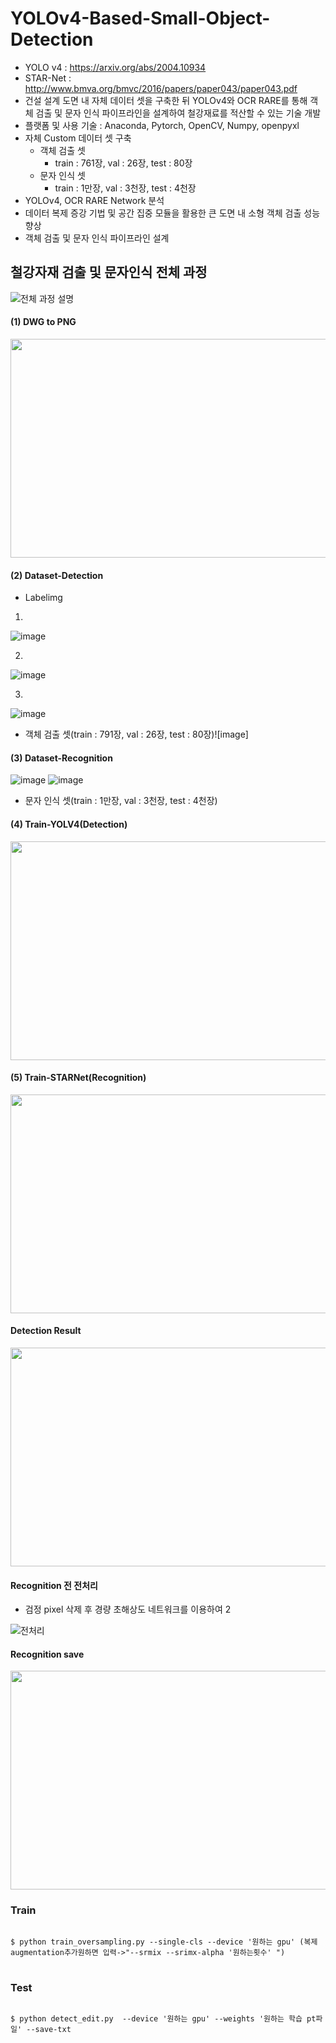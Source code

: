 # YOLOv4-Based-Small-Object-Detection   

  * YOLO v4 : https://arxiv.org/abs/2004.10934
  * STAR-Net : http://www.bmva.org/bmvc/2016/papers/paper043/paper043.pdf
  * 건설 설계 도면 내 자체 데이터 셋을 구축한 뒤 YOLOv4와 OCR RARE를 통해 객체 검출 및 문자 인식 파이프라인을 설계하여 철강재료를 적산할 수 있는 기술 개발
  * 플랫폼 및 사용 기술 : Anaconda, Pytorch, OpenCV, Numpy, openpyxl
  * 자체 Custom 데이터 셋 구축
    * 객체 검출 셋
        * train : 761장, val : 26장, test : 80장
    * 문자 인식 셋
        * train : 1만장, val : 3천장, test : 4천장
  * YOLOv4, OCR RARE Network 분석
  * 데이터 복제 증강 기법 및 공간 집중 모듈을 활용한 큰 도면 내 소형 객체 검출 성능 향상
  * 객체 검출 및 문자 인식 파이프라인 설계

 
 
## 철강자재 검출 및 문자인식 전체 과정
![전체 과정 설명](https://user-images.githubusercontent.com/61686244/143766402-556fdbdb-91c0-4daf-96f4-fe6d04164018.png)

 
#### (1) DWG to PNG
<img src=https://user-images.githubusercontent.com/61686244/140644084-5d54b60f-ade8-44b0-b9b3-9e3cc5544d55.png width="600" height="350"/>


 
#### (2) Dataset-Detection

* Labelimg

 1)
![image](https://user-images.githubusercontent.com/61686244/143766264-5307513d-5179-4185-9431-6c7b242973e3.png)

 2)
![image](https://user-images.githubusercontent.com/61686244/143766291-82a12215-a45a-48e8-9ae3-d8009d60519f.png)

 3)
![image](https://user-images.githubusercontent.com/61686244/143766234-5f08cb38-18ea-4f51-beae-11bcc9aa167f.png)


* 객체 검출 셋(train : 791장, val : 26장, test : 80장)![image]


#### (3) Dataset-Recognition
![image](https://user-images.githubusercontent.com/61686244/143766195-4634ac46-366c-4d47-b5bd-019ff00c10f6.png)
![image](https://user-images.githubusercontent.com/61686244/143766198-d6100669-8631-4cce-93fe-39a5f4b98e60.png)

* 문자 인식 셋(train : 1만장, val : 3천장, test : 4천장)



#### (4) Train-YOLV4(Detection)



<img src=https://user-images.githubusercontent.com/61686244/140644564-8a0b8e71-82c1-4cc1-82b0-267dbf084091.png width="600" height="350"/>

#### (5) Train-STARNet(Recognition)

<img src=https://user-images.githubusercontent.com/61686244/140644576-83318270-68b7-4f2e-87a6-8d9dfe99eddd.png width="600" height="350"/>

#### Detection Result


<img src=https://user-images.githubusercontent.com/61686244/140699624-245d2041-9b11-4230-b42a-5ed6e7c164f0.png width="600" height="350"/>

#### Recognition 전 전처리

* 검정 pixel 삭제 후 경량 초해상도 네트워크를 이용하여 2

![전처리](https://user-images.githubusercontent.com/61686244/143766554-df77a8c7-da20-4274-b81b-0b114f1f6b6b.png)

#### Recognition save 


<img src=https://user-images.githubusercontent.com/61686244/140699737-fc51ce5a-f7bf-4a52-9eed-5ce25b6efc36.png width="600" height="350"/>

### Train
<pre>
<code>
$ python train_oversampling.py --single-cls --device '원하는 gpu' (복제augmentation추가원하면 입력->"--srmix --srimx-alpha '원하는횟수' ") 
</code>
</pre>

### Test
<pre>
<code>
$ python detect_edit.py  --device '원하는 gpu' --weights '원하는 학습 pt파일' --save-txt
</code>
</pre>

